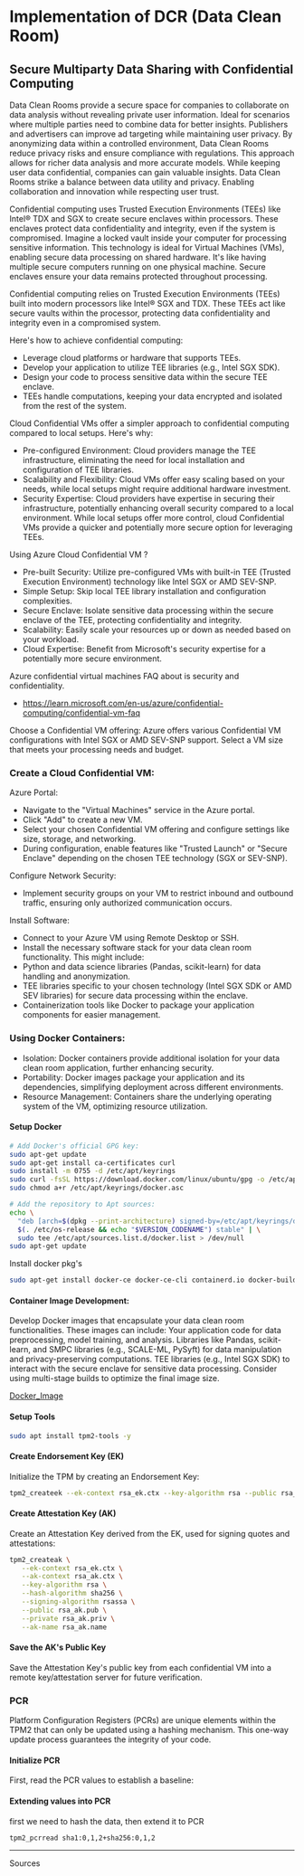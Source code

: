 # Implementation of DCR (Data Clean Room)

## Secure Multiparty Data Sharing with Confidential Computing

Data Clean Rooms provide a secure space for companies to collaborate on data analysis without revealing private user information.
Ideal for scenarios where multiple parties need to combine data for better insights.
Publishers and advertisers can improve ad targeting while maintaining user privacy.
By anonymizing data within a controlled environment, Data Clean Rooms reduce privacy risks and ensure compliance with regulations.
This approach allows for richer data analysis and more accurate models.
While keeping user data confidential, companies can gain valuable insights.
Data Clean Rooms strike a balance between data utility and privacy.
Enabling collaboration and innovation while respecting user trust.

Confidential computing uses Trusted Execution Environments (TEEs) like Intel® TDX and SGX to create secure enclaves within processors. 
These enclaves protect data confidentiality and integrity, even if the system is compromised.
Imagine a locked vault inside your computer for processing sensitive information.
This technology is ideal for Virtual Machines (VMs), enabling secure data processing on shared hardware.
It's like having multiple secure computers running on one physical machine.
Secure enclaves ensure your data remains protected throughout processing.

Confidential computing relies on Trusted Execution Environments (TEEs) built into modern processors like Intel® SGX and TDX. These TEEs act like secure vaults within the processor, protecting data confidentiality and integrity even in a compromised system.

Here's how to achieve confidential computing:
- Leverage cloud platforms or hardware that supports TEEs.
- Develop your application to utilize TEE libraries (e.g., Intel SGX SDK).
- Design your code to process sensitive data within the secure TEE enclave.
- TEEs handle computations, keeping your data encrypted and isolated from the rest of the system.

Cloud Confidential VMs offer a simpler approach to confidential computing compared to local setups. Here's why:

- Pre-configured Environment: Cloud providers manage the TEE infrastructure, eliminating the need for local installation and configuration of TEE libraries.
- Scalability and Flexibility: Cloud VMs offer easy scaling based on your needs, while local setups might require additional hardware investment.
- Security Expertise: Cloud providers have expertise in securing their infrastructure, potentially enhancing overall security compared to a local environment.
While local setups offer more control, cloud Confidential VMs provide a quicker and potentially more secure option for leveraging TEEs.

Using Azure Cloud Confidential VM ?
- Pre-built Security: Utilize pre-configured VMs with built-in TEE (Trusted Execution Environment) technology like Intel SGX or AMD SEV-SNP.
- Simple Setup: Skip local TEE library installation and configuration complexities.
- Secure Enclave: Isolate sensitive data processing within the secure enclave of the TEE, protecting confidentiality and integrity.
- Scalability: Easily scale your resources up or down as needed based on your workload.
- Cloud Expertise: Benefit from Microsoft's security expertise for a potentially more secure environment.


Azure confidential virtual machines FAQ about is security and confidentiality.
- https://learn.microsoft.com/en-us/azure/confidential-computing/confidential-vm-faq

Choose a Confidential VM offering: Azure offers various Confidential VM configurations with Intel SGX or AMD SEV-SNP support. Select a VM size that meets your processing needs and budget.

### Create a Cloud Confidential VM:

Azure Portal:
- Navigate to the "Virtual Machines" service in the Azure portal.
- Click "Add" to create a new VM.
- Select your chosen Confidential VM offering and configure settings like size, storage, and networking.
- During configuration, enable features like "Trusted Launch" or "Secure Enclave" depending on the chosen TEE technology (SGX or SEV-SNP).

Configure Network Security:
- Implement security groups on your VM to restrict inbound and outbound traffic, ensuring only authorized communication occurs.

Install Software:
- Connect to your Azure VM using Remote Desktop or SSH.
- Install the necessary software stack for your data clean room functionality. This might include:
- Python and data science libraries (Pandas, scikit-learn) for data handling and anonymization.
- TEE libraries specific to your chosen technology (Intel SGX SDK or AMD SEV libraries) for secure data processing within the enclave.
- Containerization tools like Docker to package your application components for easier management.

### Using Docker Containers:

- Isolation: Docker containers provide additional isolation for your data clean room application, further enhancing security.
- Portability: Docker images package your application and its dependencies, simplifying deployment across different environments.
- Resource Management: Containers share the underlying operating system of the VM, optimizing resource utilization.


#### Setup Docker 

```sh
# Add Docker's official GPG key:
sudo apt-get update
sudo apt-get install ca-certificates curl
sudo install -m 0755 -d /etc/apt/keyrings
sudo curl -fsSL https://download.docker.com/linux/ubuntu/gpg -o /etc/apt/keyrings/docker.asc
sudo chmod a+r /etc/apt/keyrings/docker.asc

# Add the repository to Apt sources:
echo \
  "deb [arch=$(dpkg --print-architecture) signed-by=/etc/apt/keyrings/docker.asc] https://download.docker.com/linux/ubuntu \
  $(. /etc/os-release && echo "$VERSION_CODENAME") stable" | \
  sudo tee /etc/apt/sources.list.d/docker.list > /dev/null
sudo apt-get update
```

Install docker pkg's

```sh
sudo apt-get install docker-ce docker-ce-cli containerd.io docker-buildx-plugin docker-compose-plugin
```

#### Container Image Development:

Develop Docker images that encapsulate your data clean room functionalities.
These images can include:
Your application code for data preprocessing, model training, and analysis.
Libraries like Pandas, scikit-learn, and SMPC libraries (e.g., SCALE-ML, PySyft) for data manipulation and privacy-preserving computations.
TEE libraries (e.g., Intel SGX SDK) to interact with the secure enclave for sensitive data processing.
Consider using multi-stage builds to optimize the final image size.

[Docker_Image](./Dockerfile)

#### Setup Tools
```sh
sudo apt install tpm2-tools -y
```
#### Create Endorsement Key (EK)
Initialize the TPM by creating an Endorsement Key:
```sh
tpm2_createek --ek-context rsa_ek.ctx --key-algorithm rsa --public rsa_ek.pub
```
#### Create Attestation Key (AK)
Create an Attestation Key derived from the EK, used for signing quotes and attestations:
```sh
tpm2_createak \
   --ek-context rsa_ek.ctx \
   --ak-context rsa_ak.ctx \
   --key-algorithm rsa \
   --hash-algorithm sha256 \
   --signing-algorithm rsassa \
   --public rsa_ak.pub \
   --private rsa_ak.priv \
   --ak-name rsa_ak.name
```
####  Save the AK's Public Key
Save the Attestation Key's public key from each confidential VM into a remote key/attestation server for future verification.

### PCR
Platform Configuration Registers (PCRs) are unique elements within the TPM2 that can only be updated using a hashing mechanism. This one-way update process guarantees the integrity of your code.

#### Initialize PCR
First, read the PCR values to establish a baseline:

#### Extending values into PCR
first we need to hash the data, then extend it to PCR
```sh
tpm2_pcrread sha1:0,1,2+sha256:0,1,2
```

---

Sources